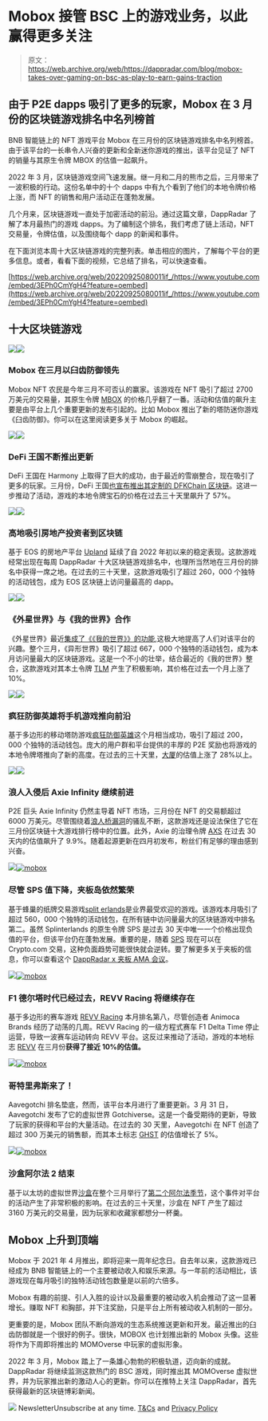 # Mobox 接管 BSC 上的游戏业务，以此赢得更多关注

> 原文：<https://web.archive.org/web/https://dappradar.com/blog/mobox-takes-over-gaming-on-bsc-as-play-to-earn-gains-traction>

## 由于 P2E dapps 吸引了更多的玩家，Mobox 在 3 月份的区块链游戏排名中名列榜首

BNB 智能链上的 NFT 游戏平台 Mobox 在三月份的区块链游戏排名中名列榜首。由于该平台的一长串令人兴奋的更新和全新迷你游戏的推出，该平台见证了 NFT 的销量与其原生令牌 MBOX 的估值一起飙升。

2022 年 3 月，区块链游戏空间飞速发展。继一月和二月的熊市之后，三月带来了一波积极的行动。这份名单中的十个 dapps 中有九个看到了他们的本地令牌价格上涨，而 NFT 的销售和用户活动正在蓬勃发展。

几个月来，区块链游戏一直处于加密活动的前沿。通过这篇文章，DappRadar 了解了本月最热门的游戏 dapps。为了编制这个排名，我们考虑了链上活动，NFT 交易量，令牌估值，以及围绕每个 dapp 的新闻和事件。

在下面浏览本周十大区块链游戏的完整列表。单击相应的图片，了解每个平台的更多信息。或者，看看下面的视频，它总结了排名，可以快速查看。

[https://web.archive.org/web/20220925080011if_/https://www.youtube.com/embed/3EPh0CmYgH4?feature=oembed](https://web.archive.org/web/20220925080011if_/https://www.youtube.com/embed/3EPh0CmYgH4?feature=oembed)

## 十大区块链游戏

[](https://web.archive.org/web/20220925080011/https://dappradar.com/binance-smart-chain/games/mobox-nft-farmer)[![](img/30c90efd1a6789fd24f8083229b998ec.png)<picture>![](img/e6a1bc89e72c523db39c84fc7046048b.png)</picture>](https://web.archive.org/web/20220925080011/https://dappradar.com/binance-smart-chain/games/mobox-nft-farmer)

### Mobox 在三月以臼齿防御领先

Mobox NFT 农民是今年三月不可否认的赢家。该游戏在 NFT 吸引了超过 2700 万美元的交易量，其原生令牌 [MBOX](https://web.archive.org/web/20220925080011/https://dappradar.com/hub/token/bsc/MBOX) 的价格几乎翻了一番。活动和估值的飙升主要是由平台上几个重要更新的发布引起的。比如 Mobox 推出了新的塔防迷你游戏《臼齿防御》。你可以在这里阅读更多关于 Mobox 的崛起。

[](https://web.archive.org/web/20220925080011/https://dappradar.com/harmony/games/defi-kingdoms)[![](img/30c90efd1a6789fd24f8083229b998ec.png)<picture>![](img/2802be2f89f9f45d56834156dc28fbdf.png)</picture>](https://web.archive.org/web/20220925080011/https://dappradar.com/harmony/games/defi-kingdoms)

### DeFi 王国不断推出更新

DeFi 王国在 Harmony 上取得了巨大的成功，由于最近的雪崩整合，现在吸引了更多的玩家。三月份，DeFi 王国[也宣布推出其定制的 DFKChain 区块链](https://web.archive.org/web/20220925080011/https://dappradar.com/blog/defi-kingdoms-launching-own-dfk-blockchain-to-improve-game-experience/)。这进一步推动了活动，游戏的本地令牌宝石的价格在过去三十天里飙升了 57%。

[](https://web.archive.org/web/20220925080011/https://dappradar.com/eos/games/upland)[![](img/30c90efd1a6789fd24f8083229b998ec.png)<picture>![](img/ebb24d275b899023f3761410ae6a1833.png)</picture>](https://web.archive.org/web/20220925080011/https://dappradar.com/eos/games/upland)

### 高地吸引房地产投资者到区块链

基于 EOS 的房地产平台 [Upland](https://web.archive.org/web/20220925080011/https://dappradar.com/eos/games/upland) 延续了自 2022 年初以来的稳定表现。这款游戏经常出现在每周 DappRadar 十大区块链游戏排名中，也理所当然地在三月份的排名中获得一席之地。在过去的三十天里，这款游戏吸引了超过 260，000 个独特的活动钱包，成为 EOS 区块链上访问量最高的 dapp。

[](https://web.archive.org/web/20220925080011/https://dappradar.com/multichain/games/alien-worlds)[![](img/30c90efd1a6789fd24f8083229b998ec.png)<picture>![](img/56261c3926199cf538b876a44a593130.png)</picture>](https://web.archive.org/web/20220925080011/https://dappradar.com/multichain/games/alien-worlds)

### 《外星世界》与《我的世界》合作

《外星世界》最近[集成了《《我的世界》》的功能](https://web.archive.org/web/20220925080011/https://dappradar.com/blog/minecraft-players-can-now-earn-tlm-in-alien-worlds-metaverse/),这极大地提高了人们对该平台的兴趣。整个三月，《异形世界》吸引了超过 667，000 个独特的活动钱包，成为本月访问量最大的区块链游戏。这是一个不小的壮举，结合最近的《我的世界》整合，这款游戏对其本土令牌 [TLM](https://web.archive.org/web/20220925080011/https://dappradar.com/hub/token/bsc/TLM) 产生了积极影响，其价格在过去一个月上涨了 10%。

[](https://web.archive.org/web/20220925080011/https://dappradar.com/ethereum/games/crazy-defense-heroes)[![](img/30c90efd1a6789fd24f8083229b998ec.png)<picture>![](img/b0128ecb051155cab90d8f668ecaa670.png)</picture>](https://web.archive.org/web/20220925080011/https://dappradar.com/ethereum/games/crazy-defense-heroes)

### 疯狂防御英雄将手机游戏推向前沿

基于多边形的移动塔防游戏[疯狂防御英雄](https://web.archive.org/web/20220925080011/https://dappradar.com/ethereum/games/crazy-defense-heroes)这个月相当成功，吸引了超过 200，000 个独特的活动钱包。庞大的用户群和平台提供的丰厚的 P2E 奖励也将游戏的本地令牌塔推向了新的高度。在过去的三十天里，[大厦](https://web.archive.org/web/20220925080011/https://dappradar.com/hub/token/eth/TOWER/ETH?from=0x1c9922314ed1415c95b9fd453c3818fd41867d0b)的估值上涨了 28%以上。

[](https://web.archive.org/web/20220925080011/https://dappradar.com/multichain/games/axie-infinity)[![](img/30c90efd1a6789fd24f8083229b998ec.png)<picture>![](img/0849593944622848e5b8d5433293c3c6.png)</picture>](https://web.archive.org/web/20220925080011/https://dappradar.com/multichain/games/axie-infinity)

### 浪人入侵后 Axie Infinity 继续前进

P2E 巨头 Axie Infinity 仍然主导着 NFT 市场，三月份在 NFT 的交易额超过 6000 万美元。尽管围绕着[浪人桥漏洞](https://web.archive.org/web/20220925080011/https://dappradar.com/blog/axie-infinity-activity-plummets-after-600-million-ronin-exploit)的骚乱不断，这款游戏还是设法保住了它在三月份区块链十大游戏排行榜中的位置。此外，Axie 的治理令牌 [AXS](https://web.archive.org/web/20220925080011/https://dappradar.com/hub/token/eth/AXS/ETH?from=0xbb0e17ef65f82ab018d8edd776e8dd940327b28b) 在过去 30 天内的估值飙升了 9.9%。随着起源更新在四月初发布，粉丝们有足够的理由感到兴奋。

[](https://web.archive.org/web/20220925080011/https://dappradar.com/multichain/games/splinterlands)[![](img/30c90efd1a6789fd24f8083229b998ec.png)<picture>![mobox](img/0aa3c01cf81ef774b5f12485711af7c7.png)</picture>](https://web.archive.org/web/20220925080011/https://dappradar.com/multichain/games/splinterlands)

### 尽管 SPS 值下降，夹板岛依然繁荣

基于蜂巢的纸牌交易游戏[split erlands](https://web.archive.org/web/20220925080011/https://dappradar.com/multichain/games/splinterlands)是业界最受欢迎的游戏。该游戏本月吸引了超过 560，000 个独特的活动钱包，在所有链中访问量最大的区块链游戏中排名第二。虽然 Splinterlands 的原生令牌 SPS 是过去 30 天中唯一一个价格出现负值的平台，但该平台仍在蓬勃发展。重要的是，随着 [SPS](https://web.archive.org/web/20220925080011/https://dappradar.com/hub/token/bsc/SPS/BNB?from=0x1633b7157e7638c4d6593436111bf125ee74703f) 现在可以在 Crypto.com 交易，这种负面趋势可能很快就会逆转。要了解更多关于夹板的信息，你可以查看这个 [DappRadar x 夹板 AMA 会议](https://web.archive.org/web/20220925080011/https://www.youtube.com/watch?v=Zb5_stG9zXs)。

[](https://web.archive.org/web/20220925080011/https://dappradar.com/polygon/games/revv-racing)[![](img/30c90efd1a6789fd24f8083229b998ec.png)<picture>![mobox](img/7d1cdd7b60479ba3c7c23ff9fdc60110.png)</picture>](https://web.archive.org/web/20220925080011/https://dappradar.com/polygon/games/revv-racing)

### F1 德尔塔时代已经过去，REVV Racing 将继续存在

基于多边形的赛车游戏 [REVV Racing](https://web.archive.org/web/20220925080011/https://dappradar.com/polygon/games/revv-racing) 本月排名第八，尽管创造者 Animoca Brands 经历了动荡的几周。REVV Racing 的一级方程式赛车 F1 Delta Time 停止运营，导致一波赛车运动转向 REVV 平台。这反过来推动了活动，游戏的本地标志 [REVV](https://web.archive.org/web/20220925080011/https://dappradar.com/hub/token/eth/REVV/ETH?from=0x557b933a7c2c45672b610f8954a3deb39a51a8ca) 在三月份**获得了接近 10%的估值。**

[](https://web.archive.org/web/20220925080011/https://dappradar.com/polygon/games/aavegotchi)[![](img/30c90efd1a6789fd24f8083229b998ec.png)<picture>![mobox](img/402209abda7bfcfe684638aa349da796.png)</picture>](https://web.archive.org/web/20220925080011/https://dappradar.com/polygon/games/aavegotchi)

### 哥特里弗斯来了！

Aavegotchi 排名垫底，然而，该平台本月进行了重要更新。3 月 31 日，Aavegotchi 发布了它的虚拟世界 Gotchiverse。这是一个备受期待的更新，导致了玩家的获得和平台的大量活动。在过去的 30 天里，Aavegotchi 在 NFT 创造了超过 300 万美元的销售额，而其本土标志 [GHST](https://web.archive.org/web/20220925080011/https://dappradar.com/hub/token/eth/GHST/ETH?from=0x3f382dbd960e3a9bbceae22651e88158d2791550) 的估值增长了 5%。

[](https://web.archive.org/web/20220925080011/https://dappradar.com/ethereum/games/the-sandbox)[![](img/30c90efd1a6789fd24f8083229b998ec.png)<picture>![mobox](img/393aff9cb0d1f2defcebafc69ad7762a.png)</picture>](https://web.archive.org/web/20220925080011/https://dappradar.com/ethereum/games/the-sandbox)

### 沙盒阿尔法 2 结束

基于以太坊的虚拟世界[沙盒](https://web.archive.org/web/20220925080011/https://dappradar.com/ethereum/games/the-sandbox)在整个三月举行了[第二个阿尔法季节](https://web.archive.org/web/20220925080011/https://dappradar.com/blog/the-sandbox-to-launch-second-play-to-earn-alpha-season/)，这个事件对平台的活动产生了非常积极的影响。在过去的三十天里，沙盒在 NFT 产生了超过 3160 万美元的交易量，因为玩家和收藏家都想分一杯羹。

## Mobox 上升到顶端

Mobox 于 2021 年 4 月推出，即将迎来一周年纪念日。自去年以来，这款游戏已经成为 BNB 智能链上的一个主要被动收入和娱乐来源。与一年前的活动相比，该游戏现在每月吸引的独特活动钱包数量是以前的六倍多。

Mobox 有趣的前提、引人入胜的设计以及最重要的被动收入机会推动了这一显著增长。赚取 NFT 和胸部，并下注奖励，只是平台上所有被动收入机制的一部分。

更重要的是，Mobox 团队不断向游戏的生态系统推送更新和开发。最近推出的臼齿防御就是一个很好的例子。很快，MOBOX 也计划推出新的 Mobox 头像。这些将作为下周即将推出的 MOMOverse 中玩家的虚拟形象。

2022 年 3 月，Mobox 踏上了一条雄心勃勃的积极轨道，迈向新的成就。DappRadar 将继续监测这款热门的 BSC 游戏，同时推出其 MOMOverse 虚拟世界，并为玩家推出新的激动人心的更新。你可以在推特上关注 DappRadar，首先获得最新的区块链博彩新闻。

![](img/6d5a4a2d609c56e1a5771717e54ba759.png) NewsletterUnsubscribe at any time. [T&Cs](https://web.archive.org/web/20220925080011/https://dappradar.com/terms) and [Privacy Policy](https://web.archive.org/web/20220925080011/https://dappradar.com/privacy-policy)